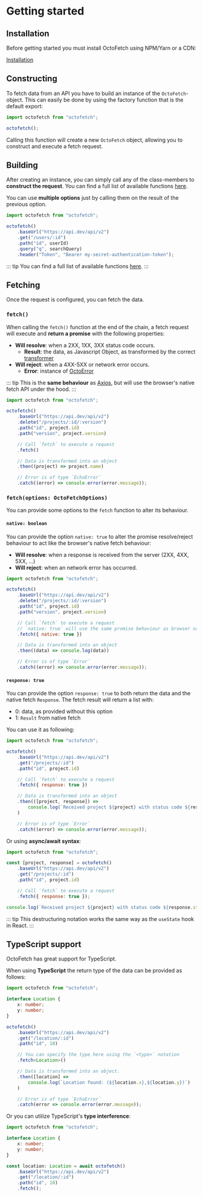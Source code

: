 # Getting started

## Installation

Before getting started you must install OctoFetch using NPM/Yarn or a CDN:

<a class="button" href="/guide/installation">Installation</a>

## Constructing

To fetch data from an API you have to build an instance of the `OctoFetch`-object. This can easily be done by using the factory function that is the default export:

```javascript
import octofetch from "octofetch";

octofetch();
```

Calling this function will create a new `OctoFetch` object, allowing you to construct and execute a fetch request.

## Building

After creating an instance, you can simply call any of the class-members to **construct the request**. You can find a full list of available functions [here](/guide/reference/octofetch).

You can use **multiple options** just by calling them on the result of the previous option.

```javascript
import octofetch from "octofetch";

octofetch()
    .baseUrl("https://api.dev/api/v2")
    .get("/users/:id")
    .path("id", userId)
    .query("q", searchQuery)
    .header("Token", "Bearer my-secret-authentication-token");
```

::: tip
You can find a full list of available functions [here](/guide/reference/octofetch).
:::

## Fetching

Once the request is configured, you can fetch the data.

### `fetch()`

When calling the `fetch()` function at the end of the chain, a fetch request will execute and **return a promise** with the following properties:

-   **Will resolve**: when a 2XX, 1XX, 3XX status code occurs.
    -   **Result**: the data, as Javascript Object, as transformed by the correct [transformer](/guide/transformers)
-   **Will reject**: when a 4XX-5XX or network error occurs.
    -   **Error**: instance of [OctoError](/guide/reference/octoerror)

::: tip
This is the **same behaviour** as [Axios](https://github.com/axios/axios), but will use the browser's native fetch API under the hood.
:::

```javascript
import octofetch from "octofetch";

octofetch()
    .baseUrl("https://api.dev/api/v2")
    .delete("/projects/:id/:version")
    .path("id", project.id)
    .path("version", project.version)

    // Call `fetch` to execute a request
    .fetch()

    // Data is transformed into an object
    .then((project) => project.name)

    // Error is of type `EchoError`
    .catch((error) => console.error(error.message));
```

### `fetch(options: OctoFetchOptions)`

You can provide some options to the `fetch` function to alter its behaviour.

#### `native: boolean`

You can provide the option `native: true` to alter the promise resolve/reject behaviour to act like the browser's native fetch behaviour:

-   **Will resolve**: when a response is received from the server (2XX, 4XX, 5XX, ...)
-   **Will reject**: when an network error has occurred.

```javascript
import octofetch from "octofetch";

octofetch()
    .baseUrl("https://api.dev/api/v2")
    .delete("/projects/:id/:version")
    .path("id", project.id)
    .path("version", project.version)

    // Call `fetch` to execute a request
    // `native: true` will use the same promise behaviour as browser native fetch.
    .fetch({ native: true })

    // Data is transformed into an object
    .then((data) => console.log(data))

    // Error is of type `Error`
    .catch((error) => console.error(error.message));
```

#### `response: true`

You can provide the option `response: true` to both return the data and the native fetch `Response`. The fetch result will return a list with:

-   0: data, as provided without this option
-   1: `Result` from native fetch

You can use it as following:

```javascript
import octofetch from "octofetch";

octofetch()
    .baseUrl("https://api.dev/api/v2")
    .get("/projects/:id")
    .path("id", project.id)

    // Call `fetch` to execute a request
    .fetch({ response: true })

    // Data is transformed into an object
    .then(([project, response]) =>
        console.log(`Received project ${project} with status code ${response.status}`)
    )

    // Error is of type `Error`
    .catch((error) => console.error(error.message));
```

Or using **async/await syntax**:

```javascript
import octofetch from "octofetch";

const [project, response] = octofetch()
    .baseUrl("https://api.dev/api/v2")
    .get("/projects/:id")
    .path("id", project.id)

    // Call `fetch` to execute a request
    .fetch({ response: true });

console.log(`Received project ${project} with status code ${response.status}`);
```

::: tip
This destructuring notation works the same way as the `useState` hook in React.
:::

## TypeScript support

OctoFetch has great support for TypeScript.

When using **TypeScript** the return type of the data can be provided as follows:

```typescript
import octofetch from "octofetch";

interface Location {
    x: number;
    y: number;
}

octofetch()
    .baseUrl("https://api.dev/api/v2")
    .get("/location/:id")
    .path("id", 10)

    // You can specify the type here using the `<type>` notation
    .fetch<Location>()

    // Data is transformed into an object.
    .then([location] =>
        console.log(`Location found: (${location.x},${location.y})`)
    )

    // Error is of type `EchoError`
    .catch(error => console.error(error.message));
```

Or you can utilize TypeScript's **type interference**:

```typescript
import octofetch from "octofetch";

interface Location {
    x: number;
    y: number;
}

const location: Location = await octofetch()
    .baseUrl("https://api.dev/api/v2")
    .get("/location/:id")
    .path("id", 10)
    .fetch();
```
